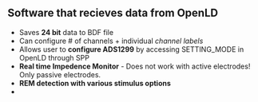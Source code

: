 ## Software that recieves data from OpenLD
 - Saves **24 bit** data to BDF file
 - Can configure # of channels + individual *channel labels*
 - Allows user to **configure ADS1299** by accessing SETTING_MODE in OpenLD through SPP
 - **Real time Impedence Monitor** - Does not work with active electrodes! Only passive electrodes. 
 - **REM detection with various stimulus options**
 - 

